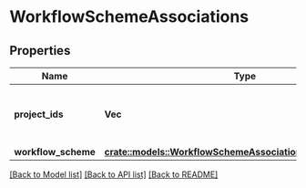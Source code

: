 # WorkflowSchemeAssociations

## Properties

Name | Type | Description | Notes
------------ | ------------- | ------------- | -------------
**project_ids** | **Vec<String>** | The list of projects that use the workflow scheme. | 
**workflow_scheme** | [**crate::models::WorkflowSchemeAssociationsWorkflowScheme**](WorkflowSchemeAssociations_workflowScheme.md) |  | 

[[Back to Model list]](../README.md#documentation-for-models) [[Back to API list]](../README.md#documentation-for-api-endpoints) [[Back to README]](../README.md)


